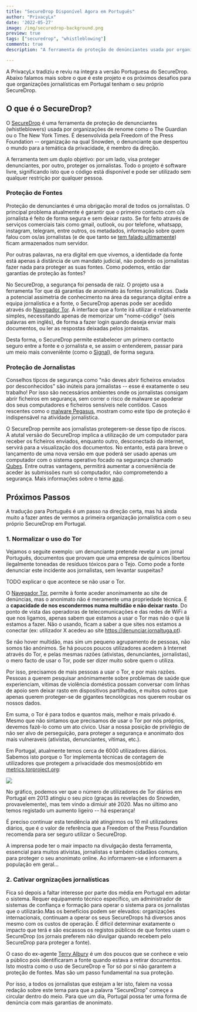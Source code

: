 ```yaml
---
title: "SecureDrop Disponível Agora em Português"
author: "PrivacyLx"
date: '2022-05-27'
image: /img/securedrop-background.png
preview: true
tags: ["securedrop", "whistleblowing"]
comments: true
description: "A ferramenta de proteção de denúnciantes usada por organizações de renome como o The Guardian ou o The New York Times está agora disponível em Português, graças à PrivacyLx. Não signfica que as organizações jornalisticas possam usar já esta ferramenta, mas pelos menos, estamos mais próximos dessa realidade!"

---
```


A PrivacyLx tradiziu e reviu na íntegra a versão Portuguesa do SecureDrop. Abaixo falamos mais sobre o que é este projeto e os próximos desafios para que organizações jornalísticas em Portugal tenham o seu próprio SecureDrop.

## O que é o SecureDrop?

O [SecureDrop](https://securedrop.org/) é uma ferramenta de proteção de denunciantes (whistleblowers) usada por organizações de renome como o The Guardian ou o The New York Times. É desenvolvida pela Freedom of the Press Foundation -- organização na qual Snowden, o denunciante que despertou o mundo para a temática da privacidade, é membro da direção.

A ferramenta tem um duplo objetivo: por um lado, visa proteger denunciantes, por outro, proteger os jornalistas. Todo o projeto é software livre, significando isto que o código está disponível e pode ser utilizado sem qualquer restrição por qualquer pessoa.

### Proteção de Fontes
Proteção de denunciantes é uma obrigação moral de todos os jornalistas. O principal problema atualmente é garantir que o primeiro contacto com o/a jornalista é feito de forma segura e sem deixar rasto. Se for feito através de serviços comerciais tais como gmail, outlook, ou por telefone, whatsapp, instagram, telegram, entre outros, os metadados, informação sobre quem falou com os/as jornalistas (e de que tanto se [tem falado ultimamente](https://direitosdigitais.pt/comunicacao/noticias/135-queixa-da-d3-leva-a-declaracao-de-inconstitucionalidade-da-lei-dos-metadados)) ficam armazenados num servidor. 

Por outras palavras, na era digital em que vivemos, a identidade da fonte está apenas à distância de um mandato judicial, não podendo os jornalistas fazer nada para proteger as suas fontes. Como podemos, então dar garantias de proteção às fontes?

No SecureDrop, a segurança foi pensada de raíz. O projeto usa a ferramenta Tor que dá garantias de anonimato às fontes jornalísticas. Dada a potencial assimetria de conhecimento na área da segurança digital entre a equipa jornalística e a fonte, o SecureDrop apenas pode ser acedido através do [Navegador Tor](https://torproject.org). A interface que a fonte irá utilizar é relativamente simples, necessitando apenas de memorizar um "nome-código" (seis palavras em inglês), de forma a fazer login quando deseja enviar mais documentos, ou ler as respostas deixadas pelos jornaistas.

Desta forma, o SecureDrop permite estabelecer um primero contacto seguro entre a fonte e o jornalista e, se assim o entenderem, passar para um meio mais conveniênte (como o [Signal](signal.org)), de forma segura.

### Proteção de Jornalistas
Conselhos típcos de segurança como "não deves abrir ficheiros enviados por desconhecidos" são inúteis para jornalistas -- esse é exatamente o seu trabalho! Por isso são necessários ambientes onde os jornalistas consigam abrir ficheiros em segurança, sem correr o risco de malware se apoderar dos seus computadores e ficheiros sensíveis nele contidos. Casos rescentes como o [malware Pegasus](https://en.wikipedia.org/wiki/Pegasus_Project_(investigation)), mostram como este tipo de proteção é indispensável na atividade jornalística.

O SecureDrop permite aos jornalistas protegerem-se desse tipo de riscos. A atutal versão do SecureDrop implica a utilização de um computador para receber os ficheiros enviados, enquanto outro, desconectado da internet, servirá para a visualização dos documentos. No entanto, está para breve o lançamento de uma nova versão em que poderá ser usado apenas um computador com o sistema operativo focado na segurança chamado [Qubes](qubes-os.org). Entre outras vantagens, permitirá aumentar a conveniência de aceder às submissões num só computador, não comprometendo a segurança. Mais informações sobre o tema [aqui](https://securedrop.org/news/road-towards-integrated-securedrop-workstation/).

## Próximos Passos
A tradução para Português é um passo na direção certa, mas há ainda muito a fazer antes de vermos a primeira organização jornalística com o seu próprio SecureDrop em Portugal.

### 1. Normalizar o uso do Tor
Vejamos o seguite exemplo: um denunciante pretende revelar a um jornal Português, documentos que provam que uma empresa de químicos libertou ilegalmente toneadas de resíduos tóxicos para o Tejo. Como pode a fonte denunciar este incidente aos jornalistas, sem levantar suspeitas? 

TODO explicar o que acontece se não usar o Tor.

O [Navegador Tor](https://torproject.org/), permite à fonte aceder anonimamente ao site de denúncias, mas o anonimato não é meramente uma propriedade técnica. É a **capacidade de nos escondermos numa multidão e não deixar rasto**. Do ponto de vista das operadoras de telecomunicações e das redes de WiFi a que nos ligamos, apenas sabem que estamos a usar o Tor mas não o que lá estamos a fazer. Não o usando, ficam a saber a que sites nos estamos a conectar (ex: utilizador X acedeu ao site https://denunciar.jornaltuga.pt).

Se não hover multidão, mas sim um pequeno agrupamento de pessoas, não somos tão anónimos. Se há poucos poucos utilizadores acedem à Internet através do Tor, e pelas mesmas razões (ativistas, denunciantes, jornalistas), o mero facto de usar o Tor, pode ser dizer muito sobre quem o utiliza.

Por isso, precisamos de mais pessoas a usar o Tor, e por mais razões. Pessoas a querem pesquisar anónimamente sobre problemas de saúde que experienciam, vítimas de violência doméstica possam conversar com linhas de apoio sem deixar rasto em dispositivos partilhados, e muitos outros que apenas querem proteger-se de gigantes tecnológicas nos querem roubar os nossos dados.

Em suma, o Tor é para todos e quantos mais, melhor e mais privado é. Mesmo que não sintamos que precisamos de usar o Tor por nós próprios, devemos fazê-lo como um ato cívico. Usar a nossa posição de privilégio de não ser alvo de perseguição, para proteger a segurança e anonimato dos mais vulneraveis (ativistas, denunciantes, vítimas, etc.). 

Em Portugal, atualmente temos cerca de 6000 utilizadores diários. Sabemos isto porque o Tor implementa técnicas de contagem de utilizadores que protegem a privacidade dos mesmos(obtido em [metrics.torproject.org](https://metrics.torproject.org/userstats-relay-country.html?start=2012-02-26&end=2022-05-27&country=pt&events=off): 

![](/img/tor-metrics-statistics-portugal.png)

No gráfico, podemos ver que o número de utilizadores de Tor diários em Portugal em 2013 atingiu o seu pico (graças às revelações do Snowden, provavelemente), mas tem vindo a dimiuir até 2020. Mas no último ano temos registado um aumento ligeiro -- há esperança! 

É preciso continuar esta tendência até atingirmos os 10 mil utilizadores diários, que é o valor de referência que a Freedom of the Press Foundation recomenda para ser seguro utilizar o SecureDrop.

A imprensa pode ter o mair impacto na divulgação desta ferramenta, essencial para muitos ativistas, jornalistas e também cidadãos comuns, para proteger o seu anonimato online. Ao informarem-se e informarem a população em geral...

### 2. Cativar orgnizações jornalísticas

Fica só depois a faltar interesse por parte dos média em Portugal em adotar o sistema. Requer equipamento técnico específico, um administrador de sistemas de confiança e formação para operar o sistema para os jornalistas que o utilizarão.Mas os benefícios podem ser elevados: organizações internacionais, continuam a operar os seus SecureDrops há diversos anos mesmo com os custos de operação. É difícil determinar exatamente o impacto que terá e são escassos os registos públicos de que fontes usam o SecureDrop (os jornais preferem não divulgar quando recebem pelo SecureDrop para proteger a fonte). 

O caso do ex-agente [Terry Albury](https://en.wikipedia.org/wiki/Terry_J._Albury) é um dos poucos que se conhece e veio a público pois identificaram a fonte quando estava a retirar documentos. Isto mostra como o uso de SecureDrop e Tor só por si não garantem a proteção de fontes. Mas são um passo fundamental na sua proteção.

Por isso, a todos os jornalistas que estejam a ler isto, falem na vossa redação sobre este tema para que a palavra "SecureDrop" começe a circular dentro do meio. Para que um dia, Portugal possa ter uma forma de denúncia com mais garantias de anonimato.
